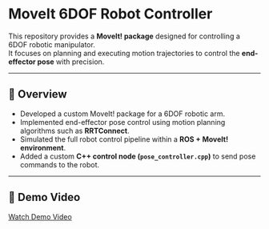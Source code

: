 # MoveIt 6DOF Robot Controller

This repository provides a **MoveIt! package** designed for controlling a 6DOF robotic manipulator.  
It focuses on planning and executing motion trajectories to control the **end-effector pose** with precision.  

---

## 🚀 Overview
- Developed a custom MoveIt! package for a 6DOF robotic arm.  
- Implemented end-effector pose control using motion planning algorithms such as **RRTConnect**.  
- Simulated the full robot control pipeline within a **ROS + MoveIt! environment**.  
- Added a custom **C++ control node (`pose_controller.cpp`)** to send pose commands to the robot.  

---

## 🎥 Demo Video
[Watch Demo Video](https://drive.google.com/drive/folders/1BHCzIRwit8WFAuKeuEvJ3L_2OWrgiaYG)



